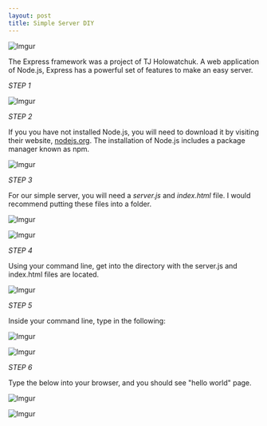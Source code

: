 ```yaml
---
layout: post
title: Simple Server DIY
---
```


![Imgur](http://i.imgur.com/zrUQ4jR.png)

The Express framework was a project of TJ Holowatchuk. A web application of Node.js, Express has a powerful set of features to make an easy server.

*STEP 1*

![Imgur](http://i.imgur.com/bVlrXbT.png)

*STEP 2*

If you you have not installed Node.js, you will need to download it by visiting their website,  [nodejs.org](https://nodejs.org). The installation of Node.js includes a package manager known as npm.

![Imgur](http://i.imgur.com/B493ENO.png)

*STEP 3*

For our simple server, you will need a *server.js* and *index.html* file. I would recommend putting these files into a folder. 

![Imgur](http://i.imgur.com/BoNIBcV.png)

![Imgur](http://i.imgur.com/6KSMx79.png)


*STEP 4*

Using your command line, get into the directory with the server.js and index.html files are located.

![Imgur](http://i.imgur.com/Gjc1hLW.png)


*STEP 5*

Inside your command line, type in the following:

![Imgur](http://i.imgur.com/fI3PizV.png)

![Imgur](http://i.imgur.com/6xdmhWd.png)

*STEP 6*

Type the below into your browser, and you should see "hello world" page.

![Imgur](http://i.imgur.com/kfoioiv.png)

![Imgur](http://i.imgur.com/SZXujrR.png)
